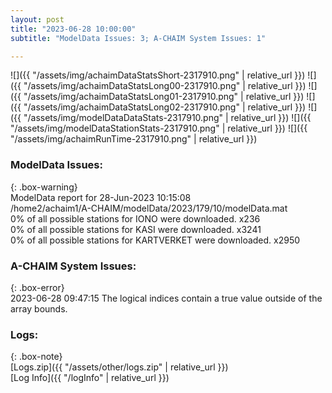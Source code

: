 ```yaml
---
layout: post
title: "2023-06-28 10:00:00"
subtitle: "ModelData Issues: 3; A-CHAIM System Issues: 1"

---
```


![]({{ "/assets/img/achaimDataStatsShort-2317910.png" | relative_url }})
![]({{ "/assets/img/achaimDataStatsLong00-2317910.png" | relative_url }})
![]({{ "/assets/img/achaimDataStatsLong01-2317910.png" | relative_url }})
![]({{ "/assets/img/achaimDataStatsLong02-2317910.png" | relative_url }})
![]({{ "/assets/img/modelDataDataStats-2317910.png" | relative_url }})
![]({{ "/assets/img/modelDataStationStats-2317910.png" | relative_url }})
![]({{ "/assets/img/achaimRunTime-2317910.png" | relative_url }})


### ModelData Issues:  
  
{: .box-warning}  
 ModelData report for 28-Jun-2023 10:15:08   
 /home2/achaim1/A-CHAIM/modelData/2023/179/10/modelData.mat   
 0% of all possible stations for IONO were downloaded. x236   
 0% of all possible stations for KASI were downloaded. x3241   
 0% of all possible stations for KARTVERKET were downloaded. x2950   
  
### A-CHAIM System Issues:  
  
{: .box-error}  
2023-06-28 09:47:15 The logical indices contain a true value outside of the array bounds.  

### Logs:  
  
{: .box-note}  
[Logs.zip]({{ "/assets/other/logs.zip" | relative_url }})  
[Log Info]({{ "/logInfo" | relative_url }})  
